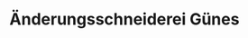 ---
title: "Änderungsschneiderei Günes"
url: /alfter/aenderungsschneiderei-guenes/
shop: Schneiderei
---
